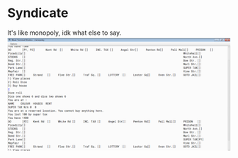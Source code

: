 # Syndicate
It's like monopoly, idk what else to say.
![alt text](https://raw.githubusercontent.com/pranay-venkatesh/Syndicate/master/Syndicate%20screenshot.png)
